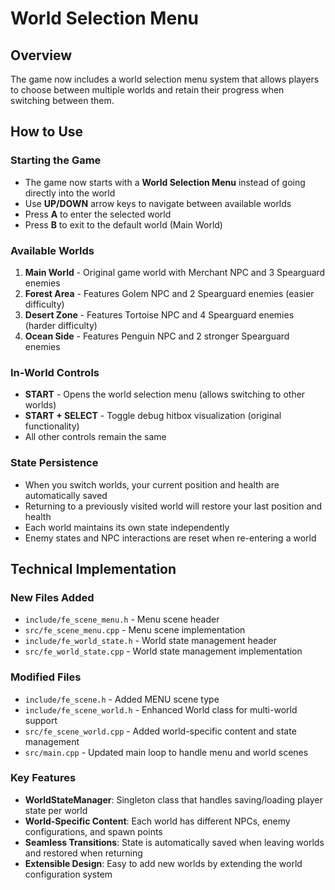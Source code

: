 # World Selection Menu

## Overview
The game now includes a world selection menu system that allows players to choose between multiple worlds and retain their progress when switching between them.

## How to Use

### Starting the Game
- The game now starts with a **World Selection Menu** instead of going directly into the world
- Use **UP/DOWN** arrow keys to navigate between available worlds
- Press **A** to enter the selected world
- Press **B** to exit to the default world (Main World)

### Available Worlds
1. **Main World** - Original game world with Merchant NPC and 3 Spearguard enemies
2. **Forest Area** - Features Golem NPC and 2 Spearguard enemies (easier difficulty)
3. **Desert Zone** - Features Tortoise NPC and 4 Spearguard enemies (harder difficulty)
4. **Ocean Side** - Features Penguin NPC and 2 stronger Spearguard enemies

### In-World Controls
- **START** - Opens the world selection menu (allows switching to other worlds)
- **START + SELECT** - Toggle debug hitbox visualization (original functionality)
- All other controls remain the same

### State Persistence
- When you switch worlds, your current position and health are automatically saved
- Returning to a previously visited world will restore your last position and health
- Each world maintains its own state independently
- Enemy states and NPC interactions are reset when re-entering a world

## Technical Implementation

### New Files Added
- `include/fe_scene_menu.h` - Menu scene header
- `src/fe_scene_menu.cpp` - Menu scene implementation
- `include/fe_world_state.h` - World state management header  
- `src/fe_world_state.cpp` - World state management implementation

### Modified Files
- `include/fe_scene.h` - Added MENU scene type
- `include/fe_scene_world.h` - Enhanced World class for multi-world support
- `src/fe_scene_world.cpp` - Added world-specific content and state management
- `src/main.cpp` - Updated main loop to handle menu and world scenes

### Key Features
- **WorldStateManager**: Singleton class that handles saving/loading player state per world
- **World-Specific Content**: Each world has different NPCs, enemy configurations, and spawn points
- **Seamless Transitions**: State is automatically saved when leaving worlds and restored when returning
- **Extensible Design**: Easy to add new worlds by extending the world configuration system